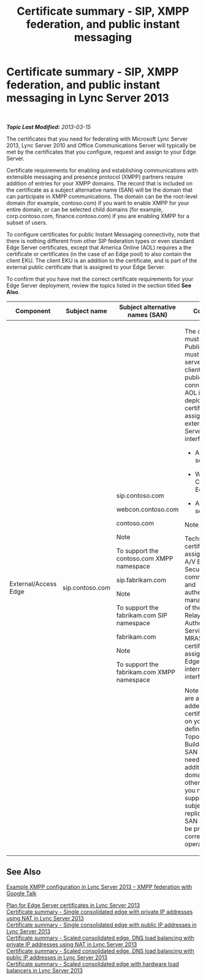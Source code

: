 ﻿---
title: 'Certificate summary - SIP, XMPP federation, and public instant messaging'
TOCTitle: Certificate summary - SIP, XMPP federation, and public instant messaging
ms:assetid: 933d6351-cfa6-4432-b3ed-1aff3ac92065
ms:mtpsurl: https://technet.microsoft.com/en-us/library/JJ618372(v=OCS.15)
ms:contentKeyID: 49105659
ms.date: 07/23/2014
mtps_version: v=OCS.15
---

<div data-xmlns="http://www.w3.org/1999/xhtml">

<div class="topic" data-xmlns="http://www.w3.org/1999/xhtml" data-msxsl="urn:schemas-microsoft-com:xslt" data-cs="http://msdn.microsoft.com/en-us/">

<div data-asp="http://msdn2.microsoft.com/asp">

# Certificate summary - SIP, XMPP federation, and public instant messaging in Lync Server 2013

</div>

<div id="mainSection">

<div id="mainBody">

<span> </span>

_**Topic Last Modified:** 2013-03-15_

The certificates that you need for federating with Microsoft Lync Server 2013, Lync Server 2010 and Office Communications Server will typically be met by the certificates that you configure, request and assign to your Edge Server.

Certificate requirements for enabling and establishing communications with extensible messaging and presence protocol (XMPP) partners require addition of entries for your XMPP domains. The record that is included on the certificate as a subject alternative name (SAN) will be the domain that can participate in XMPP communications. The domain can be the root-level domain (for example, contoso.com) if you want to enable XMPP for your entire domain, or can be selected child domains (for example, corp.contoso.com, finance.contoso.com) if you are enabling XMPP for a subset of users.

To configure certificates for public Instant Messaging connectivity, note that there is nothing different from other SIP federation types or even standard Edge Server certificates, except that America Online (AOL) requires a the certificate or certificates (in the case of an Edge pool) to also contain the client EKU. The client EKU is an addition to the certificate, and is part of the external public certificate that is assigned to your Edge Server.

To confirm that you have met the correct certificate requirements for your Edge Server deployment, review the topics listed in the section titled **See Also**.

<div>



<table>
<colgroup>
<col style="width: 25%" />
<col style="width: 25%" />
<col style="width: 25%" />
<col style="width: 25%" />
</colgroup>
<thead>
<tr class="header">
<th>Component</th>
<th>Subject name</th>
<th>Subject alternative names (SAN)</th>
<th>Comments</th>
</tr>
</thead>
<tbody>
<tr class="odd">
<td><p>External/Access Edge</p></td>
<td><p>sip.contoso.com</p></td>
<td><p>sip.contoso.com</p>
<p>webcon.contoso.com</p>
<p>contoso.com</p>



> [!NOTE]
> To support the contoso.com XMPP namespace


<p>sip.fabrikam.com</p>



> [!NOTE]
> To support the fabrikam.com SIP namespace


<p>fabrikam.com</p>



> [!NOTE]
> To support the fabrikam.com XMPP namespace

</td>
<td><p>The certificate must be from a Public CA, and must have the server EKU and client EKU if public IM connectivity with AOL is to be deployed. The certificate is assigned to the external Edge Server interfaces for:</p>
<ul>
<li><p>Access Edge service</p></li>
<li><p>Web Conferencing Edge service</p></li>
<li><p>A/V Edge service</p></li>
</ul>



> [!NOTE]
> Technically, a certificate is not assigned to the A/V Edge. Secure communication and authentication is managed by way of the Media Relay Authentication Service (MRAS). MRAS uses the certificate assigned to the Edge Server internal interface.


<p>Note that SANs are automatically added to the certificate based on your definitions in Topology Builder. You add SAN entries as needed for additional SIP domains and other entries that you need to support. The subject name is replicated in the SAN and must be present for correct operation.</p></td>
</tr>
</tbody>
</table>


</div>

<div>

## See Also


[Example XMPP configuration in Lync Server 2013 – XMPP federation with Google Talk](lync-server-2013-example-xmpp-configuration-–-xmpp-federation-with-google-talk.md)  


[Plan for Edge Server certificates in Lync Server 2013](lync-server-2013-plan-for-edge-server-certificates.md)  
[Certificate summary - Single consolidated edge with private IP addresses using NAT in Lync Server 2013](lync-server-2013-certificate-summary-single-consolidated-edge-with-private-ip-addresses-using-nat.md)  
[Certificate summary - Single consolidated edge with public IP addresses in Lync Server 2013](lync-server-2013-certificate-summary-single-consolidated-edge-with-public-ip-addresses.md)  
[Certificate summary - Scaled consolidated edge, DNS load balancing with private IP addresses using NAT in Lync Server 2013](lync-server-2013-certificate-summary-scaled-consolidated-edge-dns-load-balancing-with-private-ip-addresses-using-nat.md)  
[Certificate summary - Scaled consolidated edge, DNS load balancing with public IP addresses in Lync Server 2013](lync-server-2013-certificate-summary-scaled-consolidated-edge-dns-load-balancing-with-public-ip-addresses.md)  
[Certificate summary - Scaled consolidated edge with hardware load balancers in Lync Server 2013](lync-server-2013-certificate-summary-scaled-consolidated-edge-with-hardware-load-balancers.md)  
  

</div>

</div>

<span> </span>

</div>

</div>

</div>

